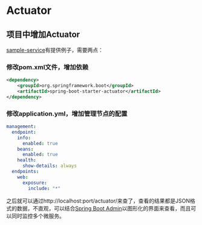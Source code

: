 Actuator
=============

## 项目中增加Actuator
[sample-service](./sample-service)有提供例子，需要两点：

### 修改pom.xml文件，增加依赖
```XML
<dependency>
    <groupId>org.springframework.boot</groupId>
    <artifactId>spring-boot-starter-actuator</artifactId>
</dependency>

```
### 修改application.yml，增加管理节点的配置
```yml
management:
  endpoint:
    info:
      enabled: true
    beans:
      enabled: true
    health:
      show-details: always
  endpoints:
    web:
      exposure:
        include: "*"
```
之后就可以通过http://localhost:port/actuator/来查了，查看的结果都是JSON格式的数据，不直观，可以结合[Spring Boot Admin](./admin-server)以图形化的界面来查看，而且可以同时监控多个微服务。